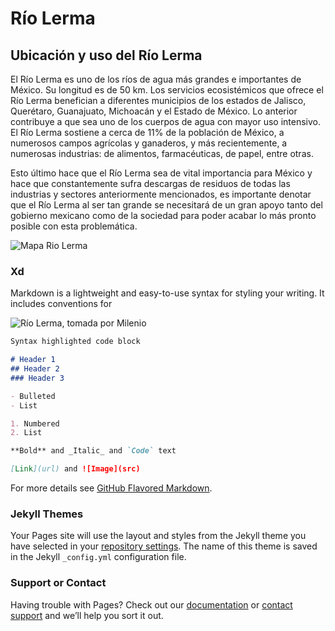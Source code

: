 # Río Lerma
## Ubicación y uso del Río Lerma
El Río Lerma es uno de los ríos de agua más grandes e importantes de México. Su longitud es de 50 km. Los servicios ecosistémicos que ofrece el Río Lerma benefician a diferentes municipios de los estados de Jalisco, Querétaro, Guanajuato, Michoacán y el Estado de México. Lo anterior contribuye a que sea uno de los cuerpos de agua con mayor uso intensivo. El Río Lerma sostiene a cerca de 11% de la población de México, a numerosos campos agrícolas y ganaderos, y más recientemente, a numerosas industrias: de alimentos, farmacéuticas, de papel, entre otras. 

Esto último hace que el Río Lerma sea de vital importancia para México y hace que constantemente sufra descargas de residuos de todas las industrias y sectores anteriormente mencionados, es importante denotar que el Río Lerma al ser tan grande se necesitará de un gran apoyo tanto del gobierno mexicano como de la sociedad para poder acabar lo más pronto posible con esta problemática.

![Mapa Rio Lerma](https://riosantiago.jalisco.gob.mx/sites/default/files/inline-images/mapa-cuenca.png "Mapa Río Lerma, hecho por Revivamos el Río Santiago")

### Xd

Markdown is a lightweight and easy-to-use syntax for styling your writing. It includes conventions for


![](https://imagenes.milenio.com/pWY0CtbcEZxQG6NTp1tG5Z62-xc=/936x566/https://www.milenio.com/uploads/media/2017/05/15/contaminacion-rio-lerma-rio-lerma.jpeg " Río Lerma, tomada por Milenio ")


```markdown
Syntax highlighted code block

# Header 1
## Header 2
### Header 3

- Bulleted
- List

1. Numbered
2. List

**Bold** and _Italic_ and `Code` text

[Link](url) and ![Image](src)
```

For more details see [GitHub Flavored Markdown](https://guides.github.com/features/mastering-markdown/).

### Jekyll Themes

Your Pages site will use the layout and styles from the Jekyll theme you have selected in your [repository settings](https://github.com/CdeCMx-org/proyectos-2021-club_9_4/settings/pages). The name of this theme is saved in the Jekyll `_config.yml` configuration file.

### Support or Contact

Having trouble with Pages? Check out our [documentation](https://docs.github.com/categories/github-pages-basics/) or [contact support](https://support.github.com/contact) and we’ll help you sort it out.
